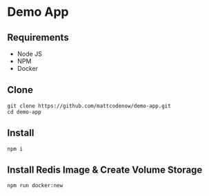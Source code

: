# Demo App

## Requirements
- Node JS
- NPM
- Docker

## Clone
```
git clone https://github.com/mattcodenow/demo-app.git
cd demo-app
```

## Install
```
npm i
```

## Install Redis Image & Create Volume Storage
```
npm run docker:new
```


